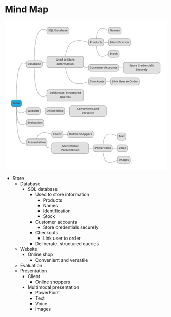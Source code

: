 # Mind Map

![Mind Map](/Images/Mind%20Map.svg)

- Store
  - Database
    - SQL database
	  - Used to store information
	    - Products
        - Names
        - Identification
        - Stock
      - Customer accounts
        - Store credentials securely
      - Checkouts
        - Link user to order
	  - Deliberate, structured queries
  - Website
    - Online shop
      - Convenient and versatile
  - Evaluation
  - Presentation
    - Client
      - Online shoppers
    - Multimodal presentation
	    - PowerPoint
        - Text
        - Voice
        - Images
